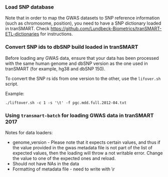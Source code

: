 ### Load SNP database 

Note that in order to map the GWAS datasets to SNP reference information (such as chromosome, position), you need to have a SNP dictionary loaded in tranSMART. Check https://github.com/Lundbeck-Biometrics/tranSMART-ETL-dictionaries for instructions.

### Convert SNP ids to dbSNP build loaded in tranSMART

Before loading any GWAS data, ensure that your data has been processed with the same human genome and dbSNP version as the one used in tranSMART (for example, hg38 and dbSNP 150).

To convert the SNP rs ids from one version to the other, use the `lifover.sh` script.

Example:

```
./liftover.sh -c 1 -s '\t' -f pgc.mdd.full.2012-04.txt
```

### Using `transmart-batch` for loading GWAS data in tranSMART 2017

Notes for data loaders:
* genome_version - Please note that it expects certain values, and thus if the value provided in the
gwas metadata file is not part of the list of expected values, then the loading will throw a not writable error. 
Change the value to one of the expected ones and reload.
* Should not have NAs in the data
* Formatting of metadata file - need to write with \r


